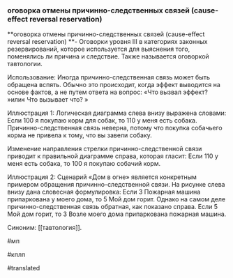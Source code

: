### оговорка отмены причинно-следственных связей (cause-effect reversal reservation)

**оговорка отмены причинно-следственных связей (cause-effect reversal reservation) **- Оговорки уровня III в категориях законных резервирований, которое используется для выяснения того, поменялись ли причина и следствие. Также называется оговоркой тавтологии.

Использование: Иногда причинно-следственная связь может быть обращена вспять. Обычно это происходит, когда эффект выводится на основе фактов, а не путем ответа на вопрос: «Что вызвал эффект? »или« Что вызывает что? »

Иллюстрация 1: Логическая диаграмма слева внизу выражена словами: Если 100 я покупаю корм для собак, то 110 у меня есть собака. Причинно-следственная связь неверна, потому что покупка собачьего корма не привела к тому, что вы завели собаку.

Изменение направления стрелки причинно-следственной связи приводит к правильной диаграмме справа, которая гласит: Если 110 у меня есть собака, то 100 я покупаю собачий корм.

Иллюстрация 2: Сценарий «Дом в огне» является конкретным примером обращения причинно-следственной связи. На рисунке слева внизу дана словесная формулировка: Если 3 Пожарная машина припаркована у моего дома, то 5 Мой дом горит. Однако на самом деле причинно-следственная связь обратная, как показано справа. Если 5 Мой дом горит, то 3 Возле моего дома припаркована пожарная машина.

Синоним: [[тавтология]].

#мп

#кплп

#translated
